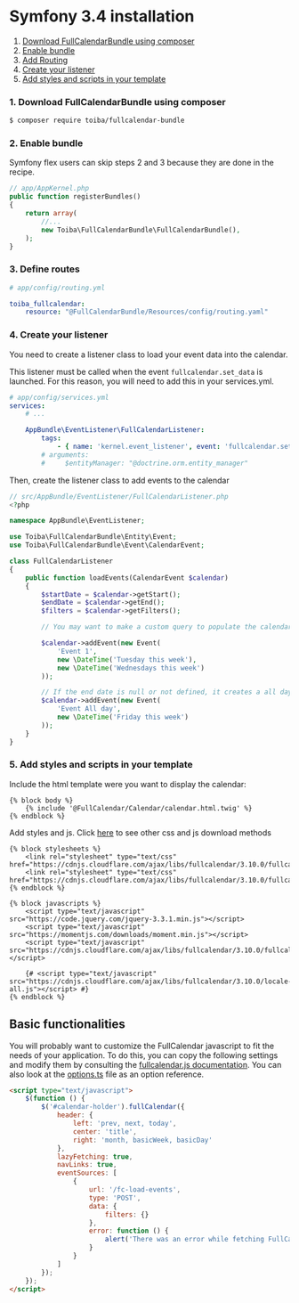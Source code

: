 # Symfony 3.4 installation

1. [Download FullCalendarBundle using composer](#1-download-fullcalendarbundle-using-composer)
2. [Enable bundle](#2-enable-bundle)
3. [Add Routing](#3-define-routes)
4. [Create your listener](#4-create-your-listener)
5. [Add styles and scripts in your template](#5-add-styles-and-scripts-in-your-template)

### 1. Download FullCalendarBundle using composer

```sh
$ composer require toiba/fullcalendar-bundle
```

### 2. Enable bundle

Symfony flex users can skip steps 2 and 3 because they are done in the recipe.
```php
// app/AppKernel.php
public function registerBundles()
{
    return array(
        //...
        new Toiba\FullCalendarBundle\FullCalendarBundle(),
    );
}
```

### 3. Define routes

```yaml
# app/config/routing.yml

toiba_fullcalendar:
    resource: "@FullCalendarBundle/Resources/config/routing.yaml"
```

### 4. Create your listener
You need to create a listener class to load your event data into the calendar.

This listener must be called when the event `fullcalendar.set_data` is launched. For this reason, you will need to add this in your services.yml.
```yaml
# app/config/services.yml
services:
    # ...

    AppBundle\EventListener\FullCalendarListener:
        tags:
            - { name: 'kernel.event_listener', event: 'fullcalendar.set_data', method: loadEvents }
        # arguments:
        #     $entityManager: "@doctrine.orm.entity_manager"
```

Then, create the listener class to add events to the calendar

```php
// src/AppBundle/EventListener/FullCalendarListener.php
<?php

namespace AppBundle\EventListener;

use Toiba\FullCalendarBundle\Entity\Event;
use Toiba\FullCalendarBundle\Event\CalendarEvent;

class FullCalendarListener
{
    public function loadEvents(CalendarEvent $calendar)
    {
        $startDate = $calendar->getStart();
        $endDate = $calendar->getEnd();
        $filters = $calendar->getFilters();

        // You may want to make a custom query to populate the calendar

        $calendar->addEvent(new Event(
            'Event 1',
            new \DateTime('Tuesday this week'),
            new \DateTime('Wednesdays this week')
        ));

        // If the end date is null or not defined, it creates a all day event
        $calendar->addEvent(new Event(
            'Event All day',
            new \DateTime('Friday this week')
        ));
    }
}
```

### 5. Add styles and scripts in your template

Include the html template were you want to display the calendar:

```twig
{% block body %}
    {% include '@FullCalendar/Calendar/calendar.html.twig' %}
{% endblock %}
```

Add styles and js. Click [here](https://fullcalendar.io/download) to see other css and js download methods

```twig
{% block stylesheets %}
    <link rel="stylesheet" type="text/css" href="https://cdnjs.cloudflare.com/ajax/libs/fullcalendar/3.10.0/fullcalendar.min.css">
    <link rel="stylesheet" type="text/css" href="https://cdnjs.cloudflare.com/ajax/libs/fullcalendar/3.10.0/fullcalendar.print.css">
{% endblock %}

{% block javascripts %}
    <script type="text/javascript" src="https://code.jquery.com/jquery-3.3.1.min.js"></script>
    <script type="text/javascript" src="https://momentjs.com/downloads/moment.min.js"></script>
    <script type="text/javascript" src="https://cdnjs.cloudflare.com/ajax/libs/fullcalendar/3.10.0/fullcalendar.min.js"></script>

    {# <script type="text/javascript" src="https://cdnjs.cloudflare.com/ajax/libs/fullcalendar/3.10.0/locale-all.js"></script> #}
{% endblock %}
```

## Basic functionalities

You will probably want to customize the FullCalendar javascript to fit the needs of your application.
To do this, you can copy the following settings and modify them by consulting the [fullcalendar.js documentation](https://fullcalendar.io/docs). You can also look at the [options.ts](https://github.com/fullcalendar/fullcalendar/blob/master/src/core/options.ts) file as an option reference.
```html
<script type="text/javascript">
    $(function () {
        $('#calendar-holder').fullCalendar({
            header: {
                left: 'prev, next, today',
                center: 'title',
                right: 'month, basicWeek, basicDay'
            },
            lazyFetching: true,
            navLinks: true,
            eventSources: [
                {
                    url: '/fc-load-events',
                    type: 'POST',
                    data: {
                        filters: {}
                    },
                    error: function () {
                        alert('There was an error while fetching FullCalendar!');
                    }
                }
            ]
        });
    });
</script>
```
